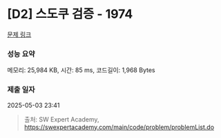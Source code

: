 # [D2] 스도쿠 검증 - 1974 

[문제 링크](https://swexpertacademy.com/main/code/problem/problemDetail.do?contestProbId=AV5Psz16AYEDFAUq) 

### 성능 요약

메모리: 25,984 KB, 시간: 85 ms, 코드길이: 1,968 Bytes

### 제출 일자

2025-05-03 23:41



> 출처: SW Expert Academy, https://swexpertacademy.com/main/code/problem/problemList.do